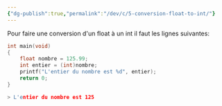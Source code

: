 ```yaml
---
{"dg-publish":true,"permalink":"/dev/c/5-conversion-float-to-int/"}
---
```


Pour faire une conversion d'un float à un int il faut les lignes suivantes:
```C
int main(void)
{
    float nombre = 125.99;
    int entier = (int)nombre;
    printf("L'entier du nombre est %d", entier);
    return 0;
}

> L'entier du nombre est 125
```